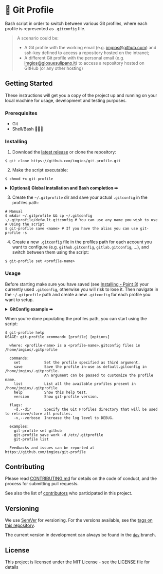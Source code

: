 # 🔀 Git Profile

Bash script in order to switch between various Git profiles, where each profile is represented as `.gitconfig` file.

> A scenario could be:
> - A Git profile with the working email (e.g. imgios@github.com) and ssh-key defined to access a repository hosted on the intranet;
> - A different Git profile with the personal email (e.g. imgios@giosuesulipano.it) to access a repository hosted on GitHub (or any other hosting)

## Getting Started

These instructions will get you a copy of the project up and running on your local machine for usage, development and testing purposes.

### Prerequisites

- Git
- Shell/Bash 🤷🏻‍♂️

### Installing

1. Download the [latest release](https://github.com/imgios/git-profile/releases) or clone the repository:
```shell
$ git clone https://github.com/imgios/git-profile.git
```
2. Make the script executable:
```shell
$ chmod +x git-profile
```

<details>
  <summary><b>(Optional) Global installation and Bash completion ➡</b></summary>
  
  - Install the script:
  
  ```shell
  $ sudo install -o root -g root -m 0755 git-profile /usr/local/bin/git-profile
  ```

  - Source the bash completion:
  
  ```shell
  $ echo "source <(git-profile completion)" >> .bashrc
  ```

</details>

3. Create the `~/.gitprofile` dir and save your actual `.gitconfig` in the profiles path:
```shell
# Manual
$ mkdir ~/.gitprofile && cp ~/.gitconfig ~/.gitprofile/default.gitconfig # You can use any name you wish to use
# Using the script
$ git-profile save <name> # If you have the alias you can use git-profile -s
```
4. Create a new `.gitconfig` file in the profiles path for each account you want to configure (e.g. `github.gitconfig`, `gitlab.gitconfig`, ...), and switch between them using the script:
```shell
$ git-profile set <profile-name>
```

### Usage

Before starting make sure you have saved (see [Installing - Point 3](#installing)) your currently used `.gitconfig`, otherwise you will risk to lose it. Then navigate in the `~/.gitprofile` path and create a new `.gitconfig` for each profile you want to setup.

<details>
  <summary><b>GitConfig example ➡</b></summary>
  
  ```GitConfig
  # Example .gitconfig used as Git profile
  [user]
    name = Your Name
    email = your-email@example.com
  
  [color]
    ui = auto
  
  [alias]
    co = checkout
    ci = commit
    st = status
    br = branch -av
    brdel = branch -D
  
    # Show all configured aliases
    aliases = !git config --list | grep 'alias\\.' | sed 's/alias\\.\\([^=]*\\)=\\(.*\\)/\\1\\ \t => \\2/' | sort
  
    # Log format view
    lg = log --graph --pretty=format:'%Cred%h%Creset -%C(yellow)%d%Creset %s %Cgreen(%cr) %C(bold blue)<%an>%Creset' --abbrev-commit --date=relative
    hist = log --pretty=format:\"%h %ad | %s%d [%an]\" --graph --date=short
  ```

</details>

When you're done populating the profiles path, you can start using the script:

```shell
$ git-profile help
USAGE: git-profile <command> [profile] [options]
 
  where: <profile-name> is a <profile-name>.gitconfig files in /home/imgios/.gitprofile
 
  commands:
    set           Set the profile specified as third argument.
    save          Save the profile in-use as default.gitconfig in /home/imgios/.gitprofile.
                  An argument can be passed to customize the profile name.
    list          List all the available profiles present in /home/imgios/.gitprofile
    help          Show this help test.
    version       Show git-profile version.
 
  flags:
    -d,--dir      Specify the Git Profiles directory that will be used to retrieve/store all profiles.
    -v,--verbose  Increase the log level to DEBUG.
 
  examples:
    git-profile set github
    git-profile save work -d /etc/.gitprofile
    git-profile list
 
  Feedbacks and issues can be reported at https://github.com/imgios/git-profile
```

## Contributing

Please read [CONTRIBUTING.md](CONTRIBUTING.md) for details on the code of conduct, and the process for submitting pull requests.

See also the list of [contributors](https://github.com/imgios/git-profile/contributors) who participated in this project.

## Versioning

We use [SemVer](http://semver.org/) for versioning. For the versions available, see the [tags on this repository](https://github.com/imgios/git-profile/tags).

The current version in development can always be found in the [`dev`](https://github.com/imgios/git-profile/tree/dev) branch.

## License

This project is licensed under the MIT License - see the [LICENSE](LICENSE) file for details
